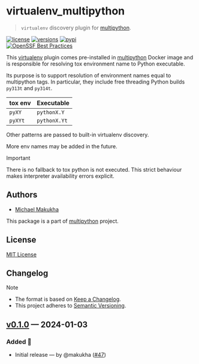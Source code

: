 # virtualenv_multipython
> `virtualenv` discovery plugin for [multipython](https://github.com/makukha/multipython).

[![license](https://img.shields.io/github/license/makukha/caseutil.svg)](https://github.com/makukha/caseutil/blob/main/LICENSE)
[![versions](https://img.shields.io/pypi/pyversions/virtualenv_multipython.svg)](https://pypi.org/project/virtualenv_multipython)
[![pypi](https://img.shields.io/pypi/v/virtualenv_multipython.svg#v0.1.0)](https://pypi.python.org/pypi/caseutil)  
[![OpenSSF Best Practices](https://www.bestpractices.dev/projects/9342/badge)](https://www.bestpractices.dev/projects/9755)
<!--
[![Tests](https://raw.githubusercontent.com/makukha/virtualenv_multipython/v0.1.0/docs/badge/tests.svg)](https://github.com/makukha/virtualenv_multipython)
[![Coverage](https://raw.githubusercontent.com/makukha/virtualenv_multipython/v0.1.0/docs/badge/coverage.svg)](https://github.com/makukha/virtualenv_multipython)
-->

This [virtualenv](https://virtualenv.pypa.io) plugin comes pre-installed in [multipython](https://hub.docker.com/r/makukha/multipython) Docker image and is responsible for resolving tox environment name to Python executable.

Its purpose is to support resolution of environment names equal to multipython tags. In particular, they include free threading Python builds `py313t` and `py314t`.

| tox env | Executable   |
|---------|--------------|
| `pyXY`  | `pythonX.Y`  |
| `pyXYt` | `pythonX.Yt` |

Other patterns are passed to built-in virtualenv discovery.

More env names may be added in the future.

> [!IMPORTANT]
> There is no fallback to tox python is not executed. This strict behaviour makes interpreter availability errors explicit.


## Authors

* [Michael Makukha](https://github.com/makukha)

This package is a part of [multipython](https://github.com/makukha/multipython) project.


## License

[MIT License](https://github.com/makukha/caseutil/blob/main/LICENSE)

## Changelog

> [!NOTE]
> * The format is based on [Keep a Changelog](https://keepachangelog.com/en/1.0.0/).
> * This project adheres to [Semantic Versioning](https://semver.org/spec/v2.0.0.html).


## [v0.1.0](https://github.com/makukha/docsub/releases/tag/v0.1.0) — 2024-01-03

### Added 🌿

- Initial release — by @makukha ([#47](https://github.com/makukha/multipython/issues/47))
